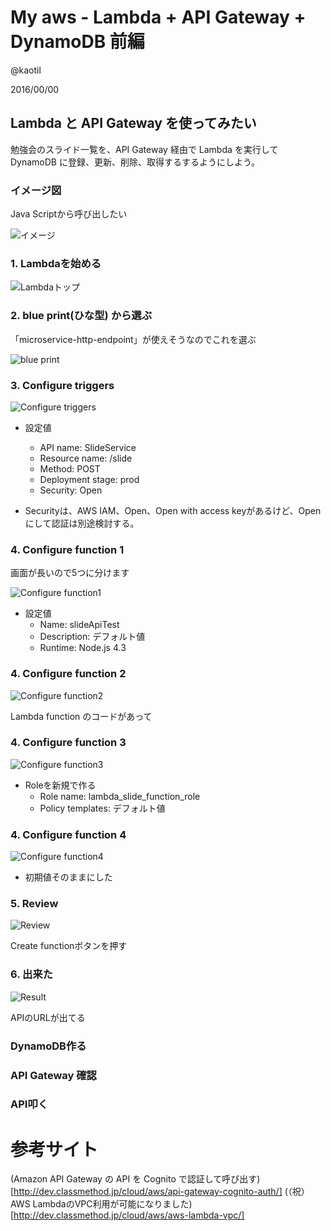 # My aws - Lambda + API Gateway + DynamoDB 前編

@kaotil

2016/00/00



## Lambda と API Gateway を使ってみたい

勉強会のスライド一覧を、API Gateway 経由で Lambda を実行して DynamoDB に登録、更新、削除、取得するするようにしよう。



### イメージ図

Java Scriptから呼び出したい

![イメージ](/slides/img/0011/lambda_diagram.png)<!-- .element: class="img_80" -->



### 1. Lambdaを始める

![Lambdaトップ](/slides/img/0011/lambda_get_start.png)<!-- .element: class="img_60" -->



### 2. blue print(ひな型) から選ぶ 

「microservice-http-endpoint」が使えそうなのでこれを選ぶ

![blue print](/slides/img/0011/lambda_select_blueprint.png)<!-- .element: class="img_60" -->



### 3. Configure triggers

![Configure triggers](/slides/img/0011/lambda_configure_triggers.png)<!-- .element: class="img_60" -->



- 設定値
  - API name: SlideService
  - Resource name: /slide
  - Method: POST
  - Deployment stage: prod
  - Security: Open

- Securityは、AWS IAM、Open、Open with access keyがあるけど、Openにして認証は別途検討する。



### 4. Configure function 1

画面が長いので5つに分けます

![Configure function1](/slides/img/0011/lambda_configure_function1.png)<!-- .element: class="img_60" -->

- 設定値
  - Name: slideApiTest
  - Description: デフォルト値
  - Runtime: Node.js 4.3



### 4. Configure function 2

![Configure function2](/slides/img/0011/lambda_configure_function2.png)<!-- .element: class="img_60" -->

Lambda function のコードがあって



### 4. Configure function 3 

![Configure function3](/slides/img/0011/lambda_configure_function3.png)<!-- .element: class="img_60" -->

- Roleを新規で作る
  - Role name: lambda_slide_function_role
  - Policy templates: デフォルト値



### 4. Configure function 4

![Configure function4](/slides/img/0011/lambda_configure_function4.png)<!-- .element: class="img_60" -->

- 初期値そのままにした



### 5. Review 

![Review](/slides/img/0011/lambda_review.png)<!-- .element: class="img_60" -->

Create functionボタンを押す



### 6. 出来た 

![Result](/slides/img/0011/lambda_result.png)<!-- .element: class="img_80" -->

APIのURLが出てる


### DynamoDB作る



### API Gateway 確認



### API叩く



# 参考サイト

(Amazon API Gateway の API を Cognito で認証して呼び出す)[http://dev.classmethod.jp/cloud/aws/api-gateway-cognito-auth/]
(（祝）AWS LambdaのVPC利用が可能になりました)[http://dev.classmethod.jp/cloud/aws/aws-lambda-vpc/]












